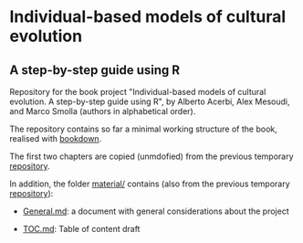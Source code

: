 # Individual-based models of cultural evolution

## A step-by-step guide using R

Repository for the book project "Individual-based models of cultural evolution. A step-by-step guide using R", by Alberto Acerbi, Alex Mesoudi, and Marco Smolla (authors in alphabetical order). 

The repository contains so far a minimal working structure of the book, realised with [bookdown](https://bookdown.org). 

The first two chapters are copied (unmdofied) from the previous temporary [repository](https://github.com/albertoacerbi/IBM-cultevo).

In addition, the folder [material/](material) contains (also from the previous temporary [repository](https://github.com/albertoacerbi/IBM-cultevo)): 

* [General.md](General.md): a document with general considerations about the project

* [TOC.md](TOC.md): Table of content draft 

